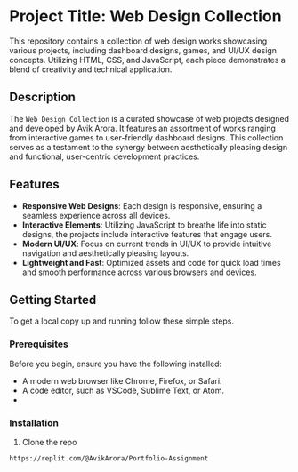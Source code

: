 # Project Title: Web Design Collection

This repository contains a collection of web design works showcasing various projects, including dashboard designs, games, and UI/UX design concepts. Utilizing HTML, CSS, and JavaScript, each piece demonstrates a blend of creativity and technical application.

## Description

The `Web Design Collection` is a curated showcase of web projects designed and developed by Avik Arora. It features an assortment of works ranging from interactive games to user-friendly dashboard designs. This collection serves as a testament to the synergy between aesthetically pleasing design and functional, user-centric development practices.
## Features

- **Responsive Web Designs**: Each design is responsive, ensuring a seamless experience across all devices.
- **Interactive Elements**: Utilizing JavaScript to breathe life into static designs, the projects include interactive features that engage users.
- **Modern UI/UX**: Focus on current trends in UI/UX to provide intuitive navigation and aesthetically pleasing layouts.
- **Lightweight and Fast**: Optimized assets and code for quick load times and smooth performance across various browsers and devices.

## Getting Started

To get a local copy up and running follow these simple steps.

### Prerequisites

Before you begin, ensure you have the following installed:
- A modern web browser like Chrome, Firefox, or Safari.
- A code editor, such as VSCode, Sublime Text, or Atom.
- 
### Installation

1. Clone the repo
```sh
https://replit.com/@AvikArora/Portfolio-Assignment